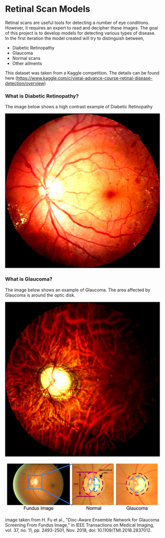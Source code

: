 # Retinal Scan Models

Retinal scans are useful tools for detecting a number of eye conditions. However, it requires an expert to read and decipher these images. The goal of this project is to develop models for detecting various types of disease. In the first iteration the model created will try to distinguish between,

* Diabetic Retinopathy
* Glaucoma
* Normal scans
* Other ailments

This dataset was taken from a Kaggle competition. The details can be found here (https://www.kaggle.com/c/vietai-advance-course-retinal-disease-detection/overview)

### What is Diabetic Retinopathy?

The image below shows a high contrast example of Diabetic Retinopathy

![Diabetic Retinopathy](https://github.com/taimur1871/retinalscan_models/blob/main/high_contrast_images/dbr.jpg)

### What is Glaucoma?

The image below shows an example of Glaucoma. The area affected by Glaucoma is around the optic disk.

![Glaucoma](https://github.com/taimur1871/retinalscan_models/blob/main/high_contrast_images/g4.jpg)

![Explanation of Glaucoma](https://github.com/taimur1871/retinalscan_models/blob/main/processed_images/glc%20from%20paper.png)

image taken from 
H. Fu et al., "Disc-Aware Ensemble Network for Glaucoma Screening From Fundus Image," in IEEE Transactions on Medical Imaging, vol. 37, no. 11, pp. 2493-2501, Nov. 2018, doi: 10.1109/TMI.2018.2837012.
